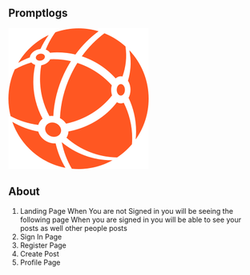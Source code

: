 ## Promptlogs
![PreviewImage](public/assets/images/logo.svg)

## About
1. Landing Page
  When You are not Signed in you will be seeing the following page
  When you are signed in you will be able to see your posts as well other people posts
2. Sign In Page
3. Register Page
4. Create Post
5. Profile Page 
